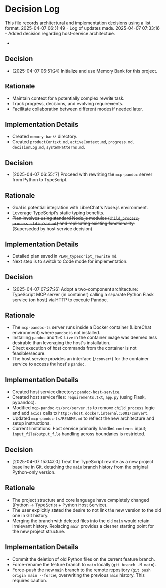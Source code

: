 # Decision Log

This file records architectural and implementation decisions using a list format.
2025-04-07 06:51:49 - Log of updates made.
2025-04-07 07:33:16 - Added decision regarding host-service architecture.

*

## Decision

*   [2025-04-07 06:51:24] Initialize and use Memory Bank for this project.

## Rationale

*   Maintain context for a potentially complex rewrite task.
*   Track progress, decisions, and evolving requirements.
*   Facilitate collaboration between different modes if needed later.

## Implementation Details

*   Created `memory-bank/` directory.
*   Created `productContext.md`, `activeContext.md`, `progress.md`, `decisionLog.md`, `systemPatterns.md`.

## Decision

*   [2025-04-07 06:55:17] Proceed with rewriting the `mcp-pandoc` server from Python to TypeScript.

## Rationale

*   Goal is potential integration with LibreChat's Node.js environment.
*   Leverage TypeScript's static typing benefits.
*   ~~Plan involves using standard Node.js modules (`child_process`, `process.stdin/stdout`) and replicating existing functionality.~~ (Superseded by host-service decision)

## Implementation Details

*   Detailed plan saved in `PLAN_typescript_rewrite.md`.
*   Next step is to switch to Code mode for implementation.

## Decision

*   [2025-04-07 07:27:26] Adopt a two-component architecture: TypeScript MCP server (in container) calling a separate Python Flask service (on host) via HTTP to execute Pandoc.

## Rationale

*   The `mcp-pandoc-ts` server runs inside a Docker container (LibreChat environment) where `pandoc` is not installed.
*   Installing `pandoc` and `TeX Live` in the container image was deemed less desirable than leveraging the host's installation.
*   Direct execution of host commands from the container is not feasible/secure.
*   The host service provides an interface (`/convert`) for the container service to access the host's `pandoc`.

## Implementation Details

*   Created host service directory: `pandoc-host-service`.
*   Created host service files: `requirements.txt`, `app.py` (using Flask, pypandoc).
*   Modified `mcp-pandoc-ts/src/server.ts` to remove `child_process` logic and add `axios` calls to `http://host.docker.internal:5001/convert`.
*   Updated `mcp-pandoc-ts/README.md` to reflect the new architecture and setup instructions.
*   Current limitations: Host service primarily handles `contents` input; `input_file`/`output_file` handling across boundaries is restricted.

## Decision

*   [2025-04-07 15:04:00] Treat the TypeScript rewrite as a new project baseline in Git, detaching the `main` branch history from the original Python-only version.

## Rationale

*   The project structure and core language have completely changed (Python -> TypeScript + Python Host Service).
*   The user explicitly stated the desire to not link the new version to the old one in Git history.
*   Merging the branch with deleted files into the old `main` would retain irrelevant history. Replacing `main` provides a cleaner starting point for the new project structure.

## Implementation Details

*   Commit the deletion of old Python files on the current feature branch.
*   Force-rename the feature branch to `main` locally (`git branch -M main`).
*   Force-push the new `main` branch to the remote repository (`git push origin main --force`), overwriting the previous `main` history. This requires caution.